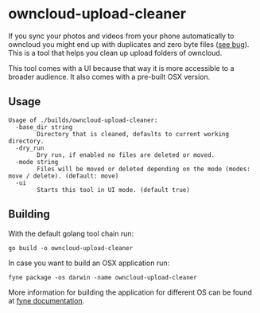 # owncloud-upload-cleaner

If you sync your photos and videos from your phone automatically to owncloud you might end up with duplicates and zero byte files ([see bug](https://github.com/owncloud/android/issues/3983)). This is a tool that helps you clean up upload folders of owncloud.

This tool comes with a UI because that way it is more accessible to a broader audience. It also comes with a pre-built OSX version.

## Usage

```
Usage of ./builds/owncloud-upload-cleaner:
  -base_dir string
    	Directory that is cleaned, defaults to current working directory.
  -dry_run
    	Dry run, if enabled no files are deleted or moved.
  -mode string
    	Files will be moved or deleted depending on the mode (modes: move / delete). (default: move)
  -ui
    	Starts this tool in UI mode. (default true)
```

## Building

With the default golang tool chain run:

```
go build -o owncloud-upload-cleaner
```

In case you want to build an OSX application run:

```
fyne package -os darwin -name owncloud-upload-cleaner
```

More information for building the application for different OS can be found at [fyne documentation](https://developer.fyne.io/started/packaging).
